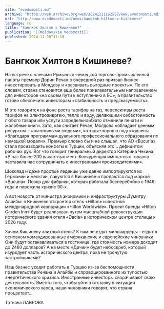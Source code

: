 ```yaml
---
site: "evedomosti.md"
archive: "https://web.archive.org/web/20241211162507/www.evedomosti.md/news/bangkok-hilton-v-kishineve"
url: "http://www.evedomosti.md/news/bangkok-hilton-v-kishineve"
language: ru
title: "Бангкок Хилтон в Кишиневе?"
publication: '[[Moldavskie Vedomosti]]'
published: 2024-11-30T11:19
---
```


# Бангкок Хилтон в Кишиневе?

На встрече с членами Румынско-немецкой торгово-промышленной палаты премьер Дорин Речан в очередной раз призвал бизнес инвестировать в Молдову и «развивать выгодные проекты». По его словам, страна становится еще более привлекательным направлением для инвесторов «на своем пути к вступлению в ЕС», а правительство готово обеспечить инвесторам «стабильность и предсказуемость».

И это говорится на фоне роста тарифов на газ, перспективы роста тарифов на электроэнергию, тепло и воду, делающими себестоимость любого товара или услуги запредельной!Зато отменили печати и жалобные книги. Зато, как считает Речан, Молдова «обладает ценным ресурсом - талантливыми людьми», которые хорошо подготовлены «благодаря программам дуального профессионального образования по немецкой модели». Премьер словно бы и не слышал, что АО «Bucuria» стала производить конфеты в Турции, объясняя это… дефицитом рабочих рук. Вот что говорит генеральный директор Катерина Чехина: «У нас более 200 вакантных мест. Конкуренция импортных товаров заставила нас сотрудничать с иностранными производителями».

Шоколад и даже простые леденцы уже давно импортируются из Германии и Бельгии, пакуются в Кишиневе и продаются под маркой «Bucuria». Позор для фабрики, которая работала бесперебойно с 1946 года и пережила кризис 90-х.

А вот новость от министра экономики и инфраструктуры Думитру Алайбы: в Кишиневе откроется отель «Hilton» известной международной корпорации «Hilton Worldwide». Проект бренда «Hilton Garden Inn» будет реализован путем масштабной реконструкции исторического здания отеля «Dacia» в историческом центре столицы к 2026 году.

Зачем Кишиневу элитный отель? К нам не ездят миллиардеры - ездят в основном командированные американские и европейские чиновники. Они будут останавливаться в гостинице, где стоимость номера доходит до 2460 долларов? А на месте «Дачии» будет небоскреб, который изуродует часть исторического центра, пока не тронутую застройщиками?

Наш бизнес уходит работать в Турцию из-за беспомощности правительства Речана и Алайбы и спровоцированного их тупостью энергетического кризиса. Иностранные инвесторы сворачивают свою деятельность. Вместо того, чтобы уйти в отставку в ситуации экономического хаоса, наши чиновники говорят, что страна процветает…

Татьяна ЛАВРОВА